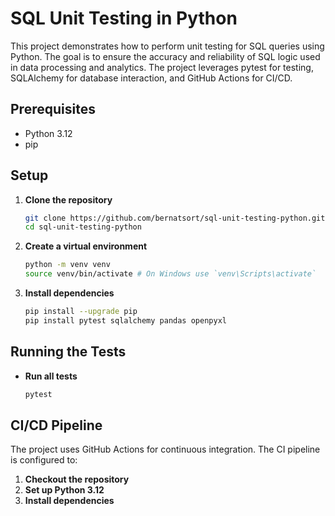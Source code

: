 # SQL Unit Testing in Python

This project demonstrates how to perform unit testing for SQL queries using Python. The goal is to ensure the accuracy and reliability of SQL logic used in data processing and analytics. The project leverages pytest for testing, SQLAlchemy for database interaction, and GitHub Actions for CI/CD.


## Prerequisites

- Python 3.12
- pip

## Setup

1. **Clone the repository**
    ```sh
    git clone https://github.com/bernatsort/sql-unit-testing-python.git
    cd sql-unit-testing-python
    ```

2. **Create a virtual environment**
    ```sh
    python -m venv venv
    source venv/bin/activate # On Windows use `venv\Scripts\activate`
    ```

3. **Install dependencies**
    ```sh
    pip install --upgrade pip
    pip install pytest sqlalchemy pandas openpyxl
    ```

## Running the Tests

-  **Run all tests**
    ```sh
    pytest
    ```

## CI/CD Pipeline

The project uses GitHub Actions for continuous integration. The CI pipeline is configured to:

1. **Checkout the repository**
2. **Set up Python 3.12**
3. **Install dependencies**

